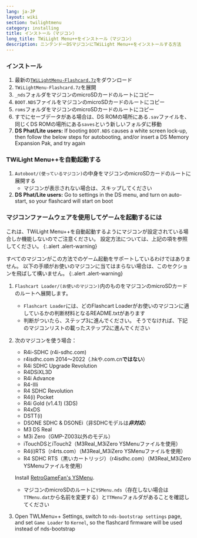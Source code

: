 ```yaml
---
lang: ja-JP
layout: wiki
section: twilightmenu
category: installing
title: インストール（マジコン）
long_title: TWiLight Menu++をインストール（マジコン）
description: ニンテンドーDSマジコンにTWiLight Menu++をインストールする方法
---
```


### インストール
1. 最新の[`TWiLightMenu-Flashcard.7z`](https://github.com/DS-Homebrew/TWiLightMenu/releases/latest/download/TWiLightMenu-Flashcard.7z)をダウンロード
1. `TWiLightMenu-Flashcard.7z`を展開
1. `_nds`フォルダをマジコンのmicroSDカードのルートにコピー
1. `BOOT.NDS`ファイルをマジコンのmicroSDカードのルートにコピー
1. `roms`フォルダをマジコンのmicroSDカードのルートにコピー
1. すでにセーブデータがある場合は、DS ROMの場所にある`.sav`ファイルを、同じくDS ROMの場所にある`saves`という新しいフォルダに移動
1. **DS Phat/Lite users:** If booting `BOOT.NDS` causes a white screen lock-up, then follow the below steps for autobooting, and/or insert a DS Memory Expansion Pak, and try again

### TWiLight Menu++を自動起動する
1. `Autoboot/(使っているマジコン)`の中身をマジコンのmicroSDカードのルートに展開する
   - マジコンが表示されない場合は、スキップしてください
1. **DS Phat/Lite users:** Go to settings in the DS menu, and turn on auto-start, so your flashcard will start on boot

### マジコンファームウェアを使用してゲームを起動するには

これは、TWiLight Menu++を自動起動するようにマジコンが設定されている場合しか機能しないのでご注意ください。 設定方法については、上記の項を参照してください。
{:.alert .alert-warning}

すべてのマジコンがこの方法でのゲーム起動をサポートしているわけではありません。 以下の手順がお使いのマジコンに当てはまらない場合は、このセクションを飛ばして構いません。
{:.alert .alert-warning}

1. `Flashcart Loader/(お使いのマジコン)`内のものをマジコンのmicroSDカードのルートへ展開します。
   - `Flashcart Loader`には、どのFlashcart Loaderがお使いのマジコンに適しているかの判断材料となるREADME.txtがあります
   - 判断がついたら、ステップ3に進んでください。 そうでなければ、下記のマジコンリストの載ったステップ2に進んでください

1. 次のマジコンを使う場合：
   - R4i-SDHC (r4i-sdhc.com)
   - r4isdhc.com 2014〜2022（.hkや.com.cn**ではない**）
   - R4i SDHC Upgrade Revolution
   - R4DSiXL3D
   - R4i Advance
   - R4-IIIi
   - R4 SDHC Revolution
   - R4(i) Pocket
   - R4i Gold (v1.4.1) (3DS)
   - R4xDS
   - DSTT(i)
   - DSONE SDHC & DSONEi（非SDHCモデルは***非対応***）
   - M3 DS Real
   - M3i Zero（GMP-Z003以外のモデル）
   - iTouchDSとiTouch2（M3Real_M3iZero YSMenuファイルを使用）
   - R4(i)RTS（r4rts.com）（M3Real_M3iZero YSMenuファイルを使用）
   - R4 SDHC RTS（黒いカートリッジ）（r4isdhc.com）（M3Real_M3iZero YSMenuファイルを使用）

   Install [RetroGameFan's YSMenu](https://gbatemp.net/download/35737/).
      - マジコンのmicroSDのルートに`YSMenu.nds`（存在しない場合は`TTMenu.dat`から名前を変更する）と`TTMenu`フォルダがあることを確認してください
1. Open TWLMenu++ Settings, switch to `nds-bootstrap settings` page, and set `Game Loader` to `Kernel`, so the flashcard firmware will be used instead of nds-bootstrap
